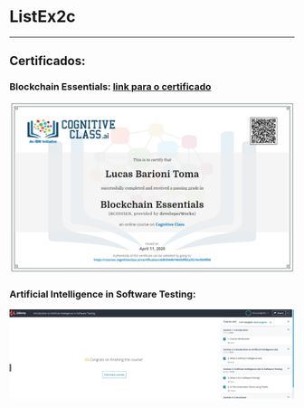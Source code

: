 # ListEx2c

---

## Certificados:

### Blockchain Essentials: [link para o certificado](https://courses.cognitiveclass.ai/certificates/c4db5544b74643df82a3fa16e5b98f68)

![](cert_blockchain.png)

### Artificial Intelligence in Software Testing:

![](print_ai.png)

